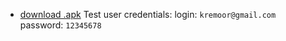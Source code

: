 - [download .apk](https://storage.googleapis.com/hello-move-files/hack-n-heal/acehub-release.apk)
Test user credentials:
login: `kremoor@gmail.com`
password: `12345678`